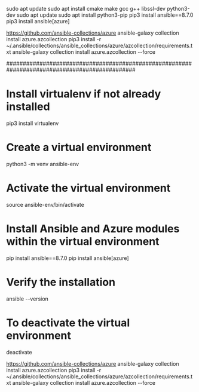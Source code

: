 

sudo apt update
sudo apt install cmake make gcc g++ libssl-dev python3-dev
sudo apt update
sudo apt install python3-pip
pip3 install ansible==8.7.0
pip3 install ansible[azure]

https://github.com/ansible-collections/azure
ansible-galaxy collection install azure.azcollection
pip3 install -r ~/.ansible/collections/ansible_collections/azure/azcollection/requirements.txt
ansible-galaxy collection install azure.azcollection --force

###############################################################################################

# Install virtualenv if not already installed
pip3 install virtualenv

# Create a virtual environment
python3 -m venv ansible-env

# Activate the virtual environment
source ansible-env/bin/activate

# Install Ansible and Azure modules within the virtual environment
pip install ansible==8.7.0
pip install ansible[azure]

# Verify the installation
ansible --version

# To deactivate the virtual environment
deactivate


https://github.com/ansible-collections/azure
ansible-galaxy collection install azure.azcollection
pip3 install -r ~/.ansible/collections/ansible_collections/azure/azcollection/requirements.txt
ansible-galaxy collection install azure.azcollection --force